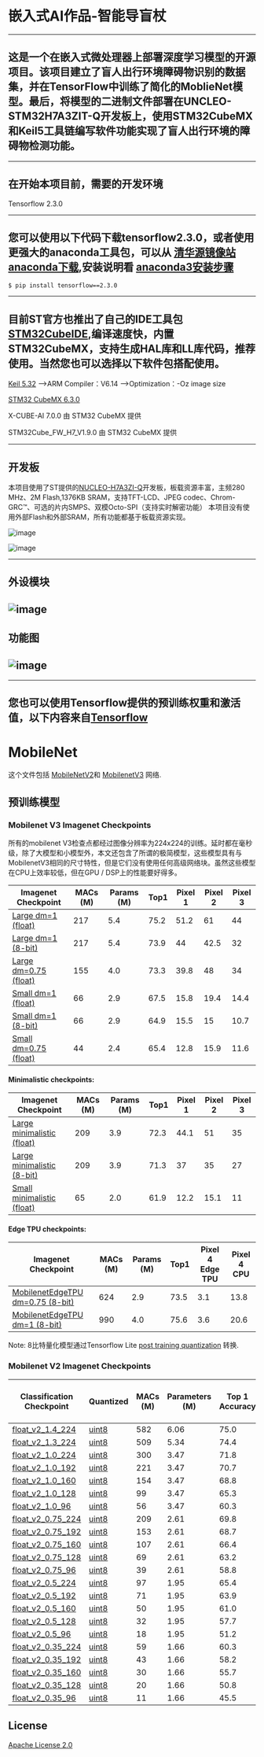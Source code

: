 # 嵌入式AI作品-智能导盲杖

---
这是一个在嵌入式微处理器上部署深度学习模型的开源项目。该项目建立了盲人出行环境障碍物识别的数据集，并在TensorFlow中训练了简化的MoblieNet模型。最后，将模型的二进制文件部署在UNCLEO- STM32H7A3ZIT-Q开发板上，使用STM32CubeMX和Keil5工具链编写软件功能实现了盲人出行环境的障碍物检测功能。
---


---
在开始本项目前，需要的开发环境
---

Tensorflow 2.3.0 

---
您可以使用以下代码下载tensorflow2.3.0，或者使用更强大的anaconda工具包，可以从 [清华源镜像站anaconda下载](https://mirrors.tuna.tsinghua.edu.cn/anaconda/pkgs/main/),安装说明看 [anaconda3安装步骤](https://zhuanlan.zhihu.com/p/75717350)
---
```
$ pip install tensorflow==2.3.0
```
---
目前ST官方也推出了自己的IDE工具包 [STM32CubeIDE](https://www.st.com/zh/development-tools/stm32cubeide.html),编译速度快，内置STM32CubeMX，支持生成HAL库和LL库代码，推荐使用。当然您也可以选择以下软件包搭配使用。
---
[Keil 5.32](https://www2.keil.com/mdk5)  -->ARM Compiler：V6.14 -->Optimization：-Oz image size

[STM32 CubeMX 6.3.0](https://www.st.com/zh/development-tools/stm32cubemx.html)

X-CUBE-AI 7.0.0  由 STM32 CubeMX 提供

STM32Cube_FW_H7_V1.9.0 由 STM32 CubeMX 提供

---
开发板
---
本项目使用了ST提供的[NUCLEO-H7A3ZI-Q](https://www.st.com/zh/evaluation-tools/nucleo-h7a3zi-q.html)开发板，板载资源丰富，主频280 MHz、2M Flash,1376KB SRAM，支持TFT-LCD、JPEG codec、Chrom-GRC™、可选的片内SMPS、双模Octo-SPI（支持实时解密功能）
本项目没有使用外部Flash和外部SRAM，所有功能都基于板载资源实现。

![image](https://github.com/uncle-TT/Obstacle-on-Blind-Sidewalks-Dataset-and-Model-by-Tensorflow-2.3/blob/main/model/nucleo_144_large.jpg)

![image](https://github.com/uncle-TT/Obstacle-on-Blind-Sidewalks-Dataset-and-Model-by-Tensorflow-2.3/blob/main/model/en.ln1847_stm32_nucleo.jpg)

---
外设模块
---
![image](https://github.com/uncle-TT/Obstacle-on-Blind-Sidewalks-Dataset-and-Model-by-Tensorflow-2.3/blob/main/model/2.png)
---
功能图
---
![image](https://github.com/uncle-TT/Obstacle-on-Blind-Sidewalks-Dataset-and-Model-by-Tensorflow-2.3/blob/main/model/1.png)
---
---
您也可以使用Tensorflow提供的预训练权重和激活值，以下内容来自[Tensorflow](https://github.com/tensorflow/models/tree/master/research/slim/nets)
---

# MobileNet
这个文件包括
[MobileNetV2](https://arxiv.org/abs/1801.04381)和
[MobilenetV3](https://arxiv.org/abs/1905.02244) 网络. 

## 预训练模型

### Mobilenet V3 Imagenet Checkpoints

所有的mobilenet V3检查点都经过图像分辨率为224x224的训练。延时都在毫秒级，除了大模型和小模型外，本文还包含了所谓的极简模型，这些模型具有与MobilenetV3相同的尺寸特性，但是它们没有使用任何高级网络块。虽然这些模型在CPU上效率较低，但在GPU / DSP上的性能要好得多。

| Imagenet Checkpoint | MACs (M) | Params (M) | Top1 | Pixel 1 | Pixel 2 | Pixel 3 |
| ------------------ | -------- | ---------- | ---- | ------- | ------- | ------- |
| [Large dm=1 (float)]    | 217      | 5.4        | 75.2 | 51.2    | 61      | 44      |
| [Large dm=1 (8-bit)]    | 217      | 5.4        | 73.9 | 44      | 42.5    | 32      |
| [Large dm=0.75 (float)] | 155      | 4.0        | 73.3 | 39.8    | 48      | 34      |
| [Small dm=1 (float)]    | 66       | 2.9        | 67.5 | 15.8    | 19.4    | 14.4    |
| [Small dm=1 (8-bit)]    | 66       | 2.9        | 64.9 | 15.5    | 15      | 10.7    |
| [Small dm=0.75 (float)] | 44       | 2.4        | 65.4 | 12.8    | 15.9    | 11.6    |

#### Minimalistic checkpoints:

| Imagenet Checkpoint | MACs (M) | Params (M) | Top1 | Pixel 1 | Pixel 2 | Pixel 3 |
| -------------- | -------- | ---------- | ---- | ------- | ------- | ------- |
| [Large minimalistic (float)]        | 209      | 3.9        | 72.3 | 44.1    | 51      | 35      |
| [Large minimalistic (8-bit)][lm8]   | 209      | 3.9        | 71.3 | 37      | 35      | 27      |
| [Small minimalistic (float)]        | 65       | 2.0        | 61.9 | 12.2    | 15.1    | 11      |

#### Edge TPU checkpoints:

| Imagenet Checkpoint | MACs (M) | Params (M) | Top1 | Pixel 4 Edge TPU | Pixel 4 CPU |
| ----------------- | -------- | ---------- | ---- | ------- | ----------- |
| [MobilenetEdgeTPU dm=0.75 (8-bit)]| 624      | 2.9        | 73.5 | 3.1     | 13.8        |
| [MobilenetEdgeTPU dm=1 (8-bit)] | 990      | 4.0        | 75.6 | 3.6     | 20.6        |


Note: 8比特量化模型通过Tensorflow Lite 
[post training quantization](https://www.tensorflow.org/lite/performance/post_training_quantization)
转换.

[Small minimalistic (float)]: https://storage.googleapis.com/mobilenet_v3/checkpoints/v3-small-minimalistic_224_1.0_float.tgz
[Large minimalistic (float)]: https://storage.googleapis.com/mobilenet_v3/checkpoints/v3-large-minimalistic_224_1.0_float.tgz
[lm8]: https://storage.googleapis.com/mobilenet_v3/checkpoints/v3-large-minimalistic_224_1.0_uint8.tgz
[Large dm=1 (float)]: https://storage.googleapis.com/mobilenet_v3/checkpoints/v3-large_224_1.0_float.tgz
[Small dm=1 (float)]: https://storage.googleapis.com/mobilenet_v3/checkpoints/v3-small_224_1.0_float.tgz
[Large dm=1 (8-bit)]: https://storage.googleapis.com/mobilenet_v3/checkpoints/v3-large_224_1.0_uint8.tgz
[Small dm=1 (8-bit)]: https://storage.googleapis.com/mobilenet_v3/checkpoints/v3-small_224_1.0_uint8.tgz
[Large dm=0.75 (float)]: https://storage.googleapis.com/mobilenet_v3/checkpoints/v3-large_224_0.75_float.tgz
[Small dm=0.75 (float)]: https://storage.googleapis.com/mobilenet_v3/checkpoints/v3-small_224_0.75_float.tgz
[MobilenetEdgeTPU dm=0.75 (8-bit)]: https://storage.cloud.google.com/mobilenet_edgetpu/checkpoints/mobilenet_edgetpu_224_0.75.tgz
[MobilenetEdgeTPU dm=1 (8-bit)]: https://storage.cloud.google.com/mobilenet_edgetpu/checkpoints/mobilenet_edgetpu_224_1.0.tgz

### Mobilenet V2 Imagenet Checkpoints

Classification Checkpoint                   | Quantized                                                               | MACs (M) | Parameters (M) | Top 1 Accuracy | Top 5 Accuracy | Mobile CPU (ms) Pixel 1
------------------------------------------------------------------------------------------------------|-------------- | -------- | -------------- | -------------- | -------------- | -----------------------
[float_v2_1.4_224](https://storage.googleapis.com/mobilenet_v2/checkpoints/mobilenet_v2_1.4_224.tgz)  | [uint8][quantized_v2_1.4_224]  | 582      | 6.06           | 75.0           | 92.5           | 138.0
[float_v2_1.3_224](https://storage.googleapis.com/mobilenet_v2/checkpoints/mobilenet_v2_1.3_224.tgz) |[uint8][quantized_v2_1.3_224]   | 509      | 5.34           | 74.4           | 92.1           | 123.0
[float_v2_1.0_224](https://storage.googleapis.com/mobilenet_v2/checkpoints/mobilenet_v2_1.0_224.tgz)  |[uint8][quantized_v2_1.0_224]  | 300      | 3.47           | 71.8           | 91.0           | 73.8
[float_v2_1.0_192](https://storage.googleapis.com/mobilenet_v2/checkpoints/mobilenet_v2_1.0_192.tgz)  |[uint8][quantized_v2_1.0_192]  | 221      | 3.47           | 70.7           | 90.1           | 55.1
[float_v2_1.0_160](https://storage.googleapis.com/mobilenet_v2/checkpoints/mobilenet_v2_1.0_160.tgz) | [uint8][quantized_v2_1.0_160]  | 154      | 3.47           | 68.8           | 89.0           | 40.2
[float_v2_1.0_128](https://storage.googleapis.com/mobilenet_v2/checkpoints/mobilenet_v2_1.0_128.tgz) |  [uint8][quantized_v2_1.0_128]  | 99       | 3.47           | 65.3           | 86.9           | 27.6
[float_v2_1.0_96](https://storage.googleapis.com/mobilenet_v2/checkpoints/mobilenet_v2_1.0_96.tgz)    | [uint8][quantized_v2_1.0_96]   | 56       | 3.47           | 60.3           | 83.2           | 17.6
[float_v2_0.75_224](https://storage.googleapis.com/mobilenet_v2/checkpoints/mobilenet_v2_0.75_224.tgz)|[uint8][quantized_v2_0.75_224] | 209      | 2.61           | 69.8           | 89.6           | 55.8
[float_v2_0.75_192](https://storage.googleapis.com/mobilenet_v2/checkpoints/mobilenet_v2_0.75_192.tgz)|[uint8][quantized_v2_0.75_192] | 153      | 2.61           | 68.7           | 88.9           | 41.6
[float_v2_0.75_160](https://storage.googleapis.com/mobilenet_v2/checkpoints/mobilenet_v2_0.75_160.tgz)| [uint8][quantized_v2_0.75_160] | 107      | 2.61           | 66.4           | 87.3           | 30.4
[float_v2_0.75_128](https://storage.googleapis.com/mobilenet_v2/checkpoints/mobilenet_v2_0.75_128.tgz)| [uint8][quantized_v2_0.75_128] | 69       | 2.61           | 63.2           | 85.3           | 21.9
[float_v2_0.75_96](https://storage.googleapis.com/mobilenet_v2/checkpoints/mobilenet_v2_0.75_96.tgz)  |[uint8][quantized_v2_0.75_96]  | 39       | 2.61           | 58.8           | 81.6           | 14.2
[float_v2_0.5_224](https://storage.googleapis.com/mobilenet_v2/checkpoints/mobilenet_v2_0.5_224.tgz)  |[uint8][quantized_v2_0.5_224] | 97       | 1.95           | 65.4           | 86.4           | 28.7
[float_v2_0.5_192](https://storage.googleapis.com/mobilenet_v2/checkpoints/mobilenet_v2_0.5_192.tgz)  |[uint8][quantized_v2_0.5_192]  | 71       | 1.95           | 63.9           | 85.4           | 21.1
[float_v2_0.5_160](https://storage.googleapis.com/mobilenet_v2/checkpoints/mobilenet_v2_0.5_160.tgz)  |[uint8][quantized_v2_0.5_160]  | 50       | 1.95           | 61.0           | 83.2           | 14.9
[float_v2_0.5_128](https://storage.googleapis.com/mobilenet_v2/checkpoints/mobilenet_v2_0.5_128.tgz)  |[uint8][quantized_v2_0.5_128]  | 32       | 1.95           | 57.7           | 80.8           | 9.9
[float_v2_0.5_96](https://storage.googleapis.com/mobilenet_v2/checkpoints/mobilenet_v2_0.5_96.tgz)    |[uint8][quantized_v2_0.5_96]   | 18       | 1.95           | 51.2           | 75.8           | 6.4
[float_v2_0.35_224](https://storage.googleapis.com/mobilenet_v2/checkpoints/mobilenet_v2_0.35_224.tgz)|[uint8][quantized_v2_0.35_224] | 59       | 1.66           | 60.3           | 82.9           | 19.7
[float_v2_0.35_192](https://storage.googleapis.com/mobilenet_v2/checkpoints/mobilenet_v2_0.35_192.tgz)| [uint8][quantized_v2_0.35_192] | 43       | 1.66           | 58.2           | 81.2           | 14.6
[float_v2_0.35_160](https://storage.googleapis.com/mobilenet_v2/checkpoints/mobilenet_v2_0.35_160.tgz)|[uint8][quantized_v2_0.35_160] | 30       | 1.66           | 55.7           | 79.1           | 10.5
[float_v2_0.35_128](https://storage.googleapis.com/mobilenet_v2/checkpoints/mobilenet_v2_0.35_128.tgz)|[uint8][quantized_v2_0.35_128] | 20       | 1.66           | 50.8           | 75.0           | 6.9
[float_v2_0.35_96](https://storage.googleapis.com/mobilenet_v2/checkpoints/mobilenet_v2_0.35_96.tgz)  |[uint8][quantized_v2_0.35_96]  | 11       | 1.66           | 45.5           | 70.4           | 4.5

[quantized_v2_1.4_224]: https://storage.googleapis.com/mobilenet_v2/checkpoints/quantized_v2_224_140.tgz
[quantized_v2_1.3_224]: https://storage.googleapis.com/mobilenet_v2/checkpoints/quantized_v2_224_130.tgz
[quantized_v2_1.0_224]: https://storage.googleapis.com/mobilenet_v2/checkpoints/quantized_v2_224_100.tgz
[quantized_v2_1.0_192]: https://storage.googleapis.com/mobilenet_v2/checkpoints/quantized_v2_192_100.tgz
[quantized_v2_1.0_160]: https://storage.googleapis.com/mobilenet_v2/checkpoints/quantized_v2_160_100.tgz
[quantized_v2_1.0_128]: https://storage.googleapis.com/mobilenet_v2/checkpoints/quantized_v2_128_100.tgz
[quantized_v2_1.0_96]: https://storage.googleapis.com/mobilenet_v2/checkpoints/quantized_v2_96_100.tgz
[quantized_v2_0.75_224]: https://storage.googleapis.com/mobilenet_v2/checkpoints/quantized_v2_224_75.tgz
[quantized_v2_0.75_192]: https://storage.googleapis.com/mobilenet_v2/checkpoints/quantized_v2_192_75.tgz
[quantized_v2_0.75_160]: https://storage.googleapis.com/mobilenet_v2/checkpoints/quantized_v2_160_75.tgz
[quantized_v2_0.75_128]: https://storage.googleapis.com/mobilenet_v2/checkpoints/quantized_v2_128_75.tgz
[quantized_v2_0.75_96]: https://storage.googleapis.com/mobilenet_v2/checkpoints/quantized_v2_96_75.tgz
[quantized_v2_0.5_224]: https://storage.googleapis.com/mobilenet_v2/checkpoints/quantized_v2_224_50.tgz
[quantized_v2_0.5_192]: https://storage.googleapis.com/mobilenet_v2/checkpoints/quantized_v2_192_50.tgz
[quantized_v2_0.5_160]: https://storage.googleapis.com/mobilenet_v2/checkpoints/quantized_v2_160_50.tgz
[quantized_v2_0.5_128]: https://storage.googleapis.com/mobilenet_v2/checkpoints/quantized_v2_128_50.tgz
[quantized_v2_0.5_96]: https://storage.googleapis.com/mobilenet_v2/checkpoints/quantized_v2_96_50.tgz
[quantized_v2_0.35_224]: https://storage.googleapis.com/mobilenet_v2/checkpoints/quantized_v2_224_35.tgz
[quantized_v2_0.35_192]: https://storage.googleapis.com/mobilenet_v2/checkpoints/quantized_v2_192_35.tgz
[quantized_v2_0.35_160]: https://storage.googleapis.com/mobilenet_v2/checkpoints/quantized_v2_160_35.tgz
[quantized_v2_0.35_128]: https://storage.googleapis.com/mobilenet_v2/checkpoints/quantized_v2_128_35.tgz
[quantized_v2_0.35_96]: https://storage.googleapis.com/mobilenet_v2/checkpoints/quantized_v2_96_35.tgz



## License
[Apache License 2.0](LICENSE)
